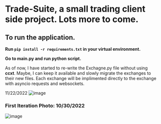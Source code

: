 # Trade-Suite, a small trading client side project. Lots more to come. 

## To run the application. 

**Run `pip install -r requirements.txt` in your virtual environment.**

**Go to **main.py** and run python script.**

As of now, I have started to re-write the Exchagne.py file without using **ccxt**. Maybe, I can keep it available and slowly migrate the exchanges to their new files. Each exchange will be implimented directly to the exchange with asyncio requests and websockets.

11/22/2022
![image](https://user-images.githubusercontent.com/23511285/203411154-2c758776-ec42-4bd7-ac33-ebf52ed7cb6a.png)


### First Iteration Photo: 10/30/2022
![image](https://user-images.githubusercontent.com/23511285/199171636-c7d621b3-ffa0-403f-b7c8-899f725a227a.png)
